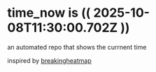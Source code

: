 # time_now is (( 2025-10-08T11:30:00.702Z ))

an automated repo that shows the currnent time

inspired by [breakingheatmap](https://github.com/breakingheatmap/breakingheatmap)